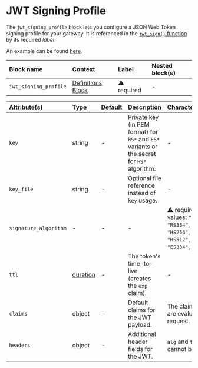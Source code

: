 # JWT Signing Profile

The `jwt_signing_profile` block lets you configure a JSON Web Token signing
profile for your gateway. It is referenced in the [`jwt_sign()` function](#functions)
by its required _label_.

An example can be found
[here](https://github.com/avenga/couper-examples/blob/master/creating-jwt/README.md).

| Block name            | Context                                 | Label            | Nested block(s) |
|:----------------------|:----------------------------------------|:-----------------|:----------------|
| `jwt_signing_profile` | [Definitions Block](#definitions-block) | &#9888; required | -               |

| Attribute(s)          | Type                  | Default | Description                                                                                 | Characteristic(s)                                                                                                                 | Example                                       |
|:----------------------|:----------------------|:--------|:--------------------------------------------------------------------------------------------|:----------------------------------------------------------------------------------------------------------------------------------|:----------------------------------------------|
| `key`                 | string                | -       | Private key (in PEM format) for `RS*` and `ES*` variants or the secret for `HS*` algorithm. | -                                                                                                                                 | -                                             |
| `key_file`            | string                | -       | Optional file reference instead of `key` usage.                                             | -                                                                                                                                 | -                                             |
| `signature_algorithm` | -                     | -       | -                                                                                           | &#9888; required. Valid values: `"RS256"`, `"RS384"`, `"RS512"`, `"HS256"`, `"HS384"`, `"HS512"`, `"ES256"`, `"ES384"`, `"ES512"` | -                                             |
| `ttl`                 | [duration](#duration) | -       | The token's time-to-live (creates the `exp` claim).                                         | -                                                                                                                                 | -                                             |
| `claims`              | object                | -       | Default claims for the JWT payload.                                                         | The claim values are evaluated per request.                                                                                       | `claims = { iss = "https://the-issuer.com" }` |
| `headers`             | object                | -       | Additional header fields for the JWT.                                                       | `alg` and `typ` cannot be set.                                                                                                    | `headers = { kid = "my-key-id" }`             |
